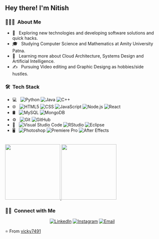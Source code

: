 <h2> Hey there! I'm Nitish</h2>

<h3> 👨🏻‍💻 &nbsp;About Me </h3>

- 🤔 &nbsp; Exploring new technologies and developing software solutions and quick hacks.
- 🎓 &nbsp; Studying Computer Science and Mathematics at Amity University Patna.
- 🌱 &nbsp; Learning more about Cloud Architecture, Systems Design and Artificial Intelligence.
- ✍️ &nbsp; Pursuing Video editing and Graphic Designg as hobbies/side hustles.

<h3> 🛠 &nbsp;Tech Stack</h3>

- 💻 &nbsp;
  ![Python](https://img.shields.io/badge/-Python-333333?style=flat&logo=python)
  ![Java](https://img.shields.io/badge/-Java-333333?style=flat&logo=Java&logoColor=007396)
  ![C++](https://img.shields.io/badge/-C++-333333?style=flat&logo=C%2B%2B&logoColor=00599C)
- 🌐 &nbsp;
  ![HTML5](https://img.shields.io/badge/-HTML5-333333?style=flat&logo=HTML5)
  ![CSS](https://img.shields.io/badge/-CSS-333333?style=flat&logo=CSS3&logoColor=1572B6)
  ![JavaScript](https://img.shields.io/badge/-JavaScript-333333?style=flat&logo=javascript)
  ![Node.js](https://img.shields.io/badge/-Node.js-333333?style=flat&logo=node.js)
  ![React](https://img.shields.io/badge/-React-333333?style=flat&logo=react)
- 🛢 &nbsp;
  ![MySQL](https://img.shields.io/badge/-MySQL-333333?style=flat&logo=mysql)
  ![MongoDB](https://img.shields.io/badge/-MongoDB-333333?style=flat&logo=mongodb)
- ⚙️ &nbsp;
  ![Git](https://img.shields.io/badge/-Git-333333?style=flat&logo=git)
  ![GitHub](https://img.shields.io/badge/-GitHub-333333?style=flat&logo=github)
- 🔧 &nbsp;
  ![Visual Studio Code](https://img.shields.io/badge/-Visual%20Studio%20Code-333333?style=flat&logo=visual-studio-code&logoColor=007ACC)
  ![RStudio](https://img.shields.io/badge/-RStudio-333333?style=flat&logo=rstudio)
  ![Eclipse](https://img.shields.io/badge/-Eclipse-333333?style=flat&logo=eclipse-ide&logoColor=2C2255)
- 🖥 &nbsp;
 ![Photoshop](https://img.shields.io/badge/-Photoshop-333333?style=flat&logo=adobe-photoshop)
![Premiere Pro](https://img.shields.io/badge/-Premiere%20Pro-333333?style=flat&logo=adobe-premiere-pro)
![After Effects](https://img.shields.io/badge/-After%20Effects-333333?style=flat&logo=adobe-after-effects)


<br/>

<a href="https://github.com/vicky7491">
  <img height="180em" src="https://github-readme-stats.vercel.app/api?username=vicky7491&theme=buefy&show_icons=true" />
  <img height="180em" src="https://github-readme-stats.vercel.app/api/top-langs/?username=vicky7491&theme=buefy&layout=compact" />
</a>

<br/>

<h3> 🤝🏻 &nbsp;Connect with Me </h3>

<p align="center">
<!-- <a href="https://www.nitishkumar.com/"><img alt="Website" src="https://img.shields.io/badge/Website-www.adityavsingh.com-blue?style=flat-square&logo=google-chrome"></a> -->
<a href="https://www.linkedin.com/in/nitish-kumar-38676b24b/"><img alt="LinkedIn" src="https://img.shields.io/badge/LinkedIn-Nitish kumar-blue?style=flat-square&logo=linkedin"></a>
<a href="https://www.instagram.com/vicky_ydv95?igsh=MzV5NGtudzdnaHdx/"><img alt="Instagram" src="https://img.shields.io/badge/Instagram-nitish kumar__-blue?style=flat-square&logo=instagram"></a>
<a href="mailto:vickyyadav5383@gmail.com">
  <img alt="Email" src="https://img.shields.io/badge/Email-vickyyadav5383@gmail.com-blue?style=flat-square&logo=gmail">
</a>

</p>

⭐️ From [vicky7491](https://github.com/vicky7491)
